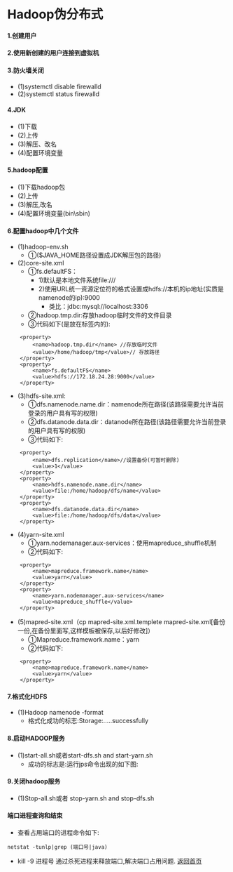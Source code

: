 ﻿# Hadoop伪分布式
#### 1.创建用户
#### 2.使用新创建的用户连接到虚拟机
#### 3.防火墙关闭 
- (1)systemctl disable firewalld 
- (2)systemctl status firewalld
#### 4.JDK
- (1)下载
- (2)上传
- (3)解压、改名
- (4)配置环境变量
#### 5.hadoop配置
- (1)下载hadoop包
- (2)上传
- (3)解压,改名
- (4)配置环境变量(bin\sbin)
#### 6.配置hadoop中几个文件
- (1)hadoop-env.sh 
	- ①($JAVA_HOME路径设置成JDK解压包的路径)
- (2)core-site.xml
	- ①fs.defaultFS：
		- 1)默认是本地文件系统file:///
		- 2)使用URL统一资源定位符的格式设置成hdfs://本机的ip地址(实质是namenode的ip):9000
			- 类比：jdbc:mysql://localhost:3306
	- ②hadoop.tmp.dir:存放hadoop临时文件的文件目录
	- ③代码如下(是放在<configuration>标签内的):

```
	<property>  
        <name>hadoop.tmp.dir</name> //存放临时文件 
        <value>/home/hadoop/tmp</value>// 存放路径
    </property>  
    <property>  
        <name>fs.defaultFS</name>  
        <value>hdfs://172.18.24.28:9000</value>  
    </property>
```

- (3)hdfs-site.xml:
	- ①dfs.namenode.name.dir：namenode所在路径(该路径需要允许当前登录的用户具有写的权限)
	- ②dfs.datanode.data.dir：datanode所在路径(该路径需要允许当前登录的用户具有写的权限)
	- ③代码如下:
	
```
	<property>    
        <name>dfs.replication</name>//设置备份(可暂时删除)    
        <value>1</value>    
    </property>    
    <property>    
        <name>hdfs.namenode.name.dir</name>    
        <value>file:/home/hadoop/dfs/name</value>    
    </property>    
    <property>    
        <name>dfs.datanode.data.dir</name>    
        <value>file:/home/hadoop/dfs/data</value>    
    </property>
```

- (4)yarn-site.xml
	- ①yarn.nodemanager.aux-services：使用mapreduce_shuffle机制
	- ②代码如下:

```
	<property>  
		<name>mapreduce.framework.name</name>  
		<value>yarn</value>  
	</property>  
	<property>  
		<name>yarn.nodemanager.aux-services</name>  
		<value>mapreduce_shuffle</value>  
	</property>
```

- (5)mapred-site.xml（cp mapred-site.xml.templete mapred-site.xml[备份一份,在备份里面写,这样模板被保存,以后好修改]）
	- ①Mapreduce.framework.name：yarn
	- ②代码如下:
	
```
	<property>
		<name>mapreduce.framework.name</name>
		<value>yarn</value>
	</property>
```
 
#### 7.格式化HDFS
- (1)Hadoop  namenode  -format
	- 格式化成功的标志:Storage:.....successfully 
#### 8.启动HADOOP服务
- (1)start-all.sh或者start-dfs.sh and start-yarn.sh
	- 成功的标志是:运行jps命令出现的如下图:

#### 9.关闭hadoop服务
- (1)Stop-all.sh或者 stop-yarn.sh and stop-dfs.sh

#### 端口进程查询和结束
- 查看占用端口的进程命令如下:

```
netstat -tunlp|grep (端口号|java) 
```

- kill -9 进程号 通过杀死进程来释放端口,解决端口占用问题.
[返回首页](https://clarencexiu.github.io)